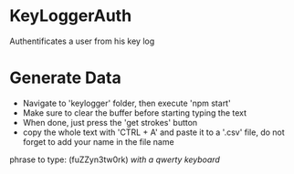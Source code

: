 # KeyLoggerAuth
Authentificates a user from his key log

# Generate Data
- Navigate to 'keylogger' folder, then execute 'npm start'
- Make sure to clear the buffer before starting typing the text
- When done, just press the 'get strokes' button
- copy the whole text with 'CTRL + A' and paste it to a '.csv' file, do not forget to add your name in the file name

phrase to type:
(fuZZyn3tw0rk)
*with a qwerty keyboard*
